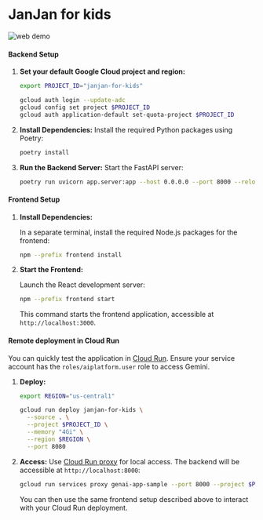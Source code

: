 # JanJan for kids
![web demo](https://janjan-for-kids.web.app)

#### Backend Setup
1. **Set your default Google Cloud project and region:**
   ```bash
   export PROJECT_ID="janjan-for-kids"

   gcloud auth login --update-adc
   gcloud config set project $PROJECT_ID
   gcloud auth application-default set-quota-project $PROJECT_ID
   ```
2. **Install Dependencies:**
   Install the required Python packages using Poetry:

   ```bash
   poetry install
   ```

3. **Run the Backend Server:**
   Start the FastAPI server:

   ```bash
   poetry run uvicorn app.server:app --host 0.0.0.0 --port 8000 --reload
   ```

#### Frontend Setup
1. **Install Dependencies:**

   In a separate terminal, install the required Node.js packages for the frontend:

   ```bash
   npm --prefix frontend install
   ```

2. **Start the Frontend:**

   Launch the React development server:

   ```bash
   npm --prefix frontend start
   ```

   This command starts the frontend application, accessible at `http://localhost:3000`.


#### Remote deployment in Cloud Run

You can quickly test the application in [Cloud Run](https://cloud.google.com/run). Ensure your service account has the `roles/aiplatform.user` role to access Gemini.

1. **Deploy:**

   ```bash
   export REGION="us-central1"

   gcloud run deploy janjan-for-kids \
     --source . \
     --project $PROJECT_ID \
     --memory "4Gi" \
     --region $REGION \
     --port 8080
   ```

2. **Access:** Use [Cloud Run proxy](https://cloud.google.com/sdk/gcloud/reference/run/services/proxy) for local access. The backend will be accessible at `http://localhost:8000`:

   ```bash
   gcloud run services proxy genai-app-sample --port 8000 --project $PROJECT_ID --region $REGION
   ```

   You can then use the same frontend setup described above to interact with your Cloud Run deployment.
